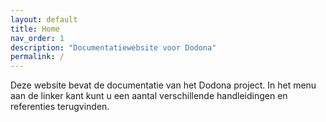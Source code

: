 ```yaml
---
layout: default
title: Home
nav_order: 1
description: "Documentatiewebsite voor Dodona"
permalink: /
---
```


Deze website bevat de documentatie van het Dodona project. In het menu aan de linker kant kunt u een aantal verschillende handleidingen en referenties terugvinden.
